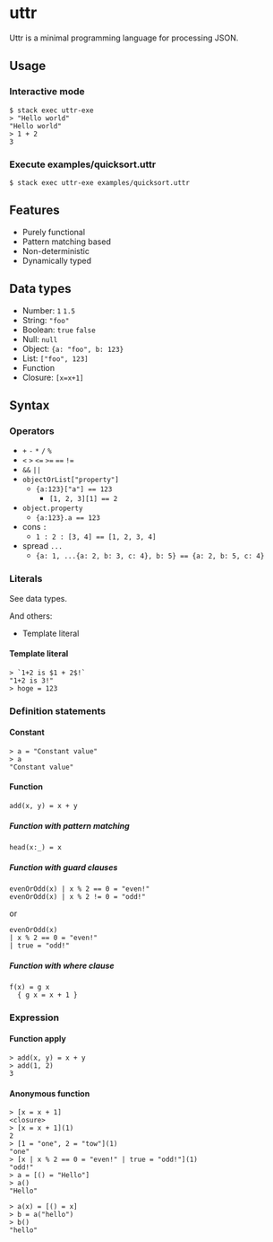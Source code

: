 # uttr

Uttr is a minimal programming language for processing JSON.

## Usage

### Interactive mode
```
$ stack exec uttr-exe
> "Hello world"
"Hello world"
> 1 + 2
3
```

### Execute examples/quicksort.uttr
```
$ stack exec uttr-exe examples/quicksort.uttr
```

## Features
- Purely functional
- Pattern matching based
- Non-deterministic
- Dynamically typed

## Data types
- Number: `1` `1.5`
- String: `"foo"`
- Boolean: `true` `false`
- Null: `null`
- Object: `{a: "foo", b: 123}`
- List: `["foo", 123]`
- Function
- Closure: `[x=x+1]`

## Syntax

### Operators
- `+` `-` `*` `/` `%`
- `<` `>` `<=` `>=` `==` `!=`
- `&&` `||`
- `objectOrList["property"]`
  - `{a:123}["a"] == 123`
	- `[1, 2, 3][1] == 2`
- `object.property`
  - `{a:123}.a == 123`
- cons `:`
  - `1 : 2 : [3, 4] == [1, 2, 3, 4]`
- spread `...`
  - `{a: 1, ...{a: 2, b: 3, c: 4}, b: 5} == {a: 2, b: 5, c: 4}`

### Literals
See data types.

And others:
- Template literal

#### Template literal

```
> `1+2 is $1 + 2$!`
"1+2 is 3!"
> hoge = 123
```

### Definition statements
#### Constant

```
> a = "Constant value"
> a
"Constant value"
```

#### Function

```
add(x, y) = x + y
```

##### Function with pattern matching

```
head(x:_) = x
```

##### Function with guard clauses

```
evenOrOdd(x) | x % 2 == 0 = "even!"
evenOrOdd(x) | x % 2 != 0 = "odd!"
```

or

```
evenOrOdd(x)
| x % 2 == 0 = "even!"
| true = "odd!"
```

##### Function with where clause

```
f(x) = g x
  { g x = x + 1 }
```

### Expression
#### Function apply

```
> add(x, y) = x + y
> add(1, 2)
3
```

#### Anonymous function

```
> [x = x + 1]
<closure>
> [x = x + 1](1)
2
> [1 = "one", 2 = "tow"](1)
"one"
> [x | x % 2 == 0 = "even!" | true = "odd!"](1)
"odd!"
> a = [() = "Hello"]
> a()
"Hello"
```

```
> a(x) = [() = x]
> b = a("hello")
> b()
"hello"
```

